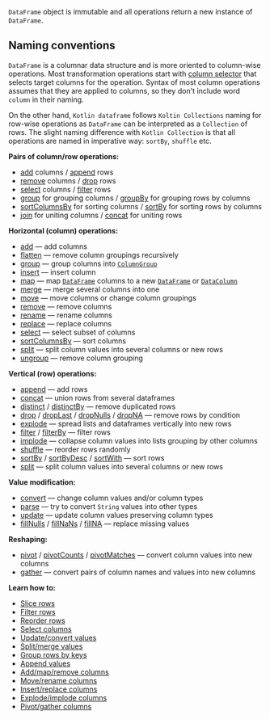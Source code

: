 [//]: # (title: Modify)

<tip> 

`DataFrame` object is immutable and all operations return a new instance of `DataFrame`.

</tip>

## Naming conventions

`DataFrame` is a columnar data structure and is more oriented to column-wise operations. Most transformation operations start with [column selector](ColumnSelectors.md) that selects target columns for the operation.
Syntax of most column operations assumes that they are applied to columns, so they don't include word `column` in their naming.    

On the other hand, `Kotlin dataframe` follows `Koltin Collections` naming for row-wise operations as `DataFrame` can be interpreted as a `Collection` of rows. The slight naming difference with `Kotlin Collection` is that all operations are named in imperative way: `sortBy`, `shuffle` etc. 

**Pairs of column/row operations:**
* [add](add.md) columns / [append](append.md) rows
* [remove](remove.md) columns / [drop](drop.md) rows
* [select](select.md) columns / [filter](filter.md) rows
* [group](group.md) for grouping columns / [groupBy](groupBy.md) for grouping rows by columns
* [sortColumnsBy](sortColumnsBy.md) for sorting columns / [sortBy](sortBy.md) for sorting rows by columns
* [join](join.md) for uniting columns / [concat](concat.md) for uniting rows

**Horizontal (column) operations:**
* [add](add.md) — add columns
* [flatten](flatten.md) — remove column groupings recursively
* [group](group.md) — group columns into [`ColumnGroup`](DataColumn.md#columngroup)
* [insert](insert.md) — insert column
* [map](map.md) — map [`DataFrame`](DataFrame.md) columns to a new [`DataFrame`](DataFrame.md) or [`DataColumn`](DataColumn.md)
* [merge](merge.md) — merge several columns into one
* [move](move.md) — move columns or change column groupings
* [remove](remove.md) — remove columns
* [rename](rename.md) — rename columns
* [replace](replace.md) — replace columns
* [select](select.md) — select subset of columns
* [sortColumnsBy](sortColumnsBy.md) — sort columns
* [split](split.md) — split column values into several columns or new rows
* [ungroup](ungroup.md) — remove column grouping

**Vertical (row) operations:**
* [append](append.md) — add rows
* [concat](concat.md) — union rows from several dataframes
* [distinct](distinct.md) / [distinctBy](distinct.md#distinctby) — remove duplicated rows
* [drop](drop.md) / [dropLast](sliceRows.md#droplast) / [dropNulls](drop.md#dropnulls) / [dropNA](drop.md#dropna) — remove rows by condition
* [explode](explode.md) — spread lists and dataframes vertically into new rows
* [filter](filter.md) / [filterBy](filter.md#filterby) — filter rows
* [implode](implode.md) — collapse column values into lists grouping by other columns
* [shuffle](shuffle.md) — reorder rows randomly
* [sortBy](sortBy.md) / [sortByDesc](sortBy.md#sortbydesc) / [sortWith](sortBy.md#sortwith) — sort rows
* [split](split.md) — split column values into several columns or new rows

**Value modification:**
* [convert](convert.md) — change column values and/or column types
* [parse](parse.md) — try to convert `String` values into other types
* [update](update.md) — update column values preserving column types
* [fillNulls](fill.md#fillnulls) / [fillNaNs](fill.md#fillnans) / [fillNA](fill.md#fillna) — replace missing values

**Reshaping:**
* [pivot](pivot.md) / [pivotCounts](pivot.md#pivotcounts) / [pivotMatches](pivot.md#pivotmatches) — convert column values into new columns
* [gather](gather.md) — convert pairs of column names and values into new columns

**Learn how to:**
* [Slice rows](sliceRows.md)
* [Filter rows](filterRows.md)
* [Reorder rows](reorderRows.md)
* [Select columns](select.md)
* [Update/convert values](updateConvert.md)
* [Split/merge values](splitMerge.md)
* [Group rows by keys](groupBy.md)
* [Append values](append.md)
* [Add/map/remove columns](addRemove.md)
* [Move/rename columns](moveRename.md)
* [Insert/replace columns](insertReplace.md)
* [Explode/implode columns](explodeImplode.md)
* [Pivot/gather columns](pivotGather.md)
